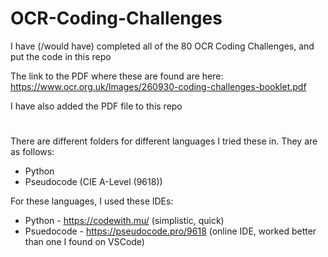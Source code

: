 # OCR-Coding-Challenges
I have (/would have) completed all of the 80 OCR Coding Challenges, and put the code in this repo

The link to the PDF where these are found are here: https://www.ocr.org.uk/Images/260930-coding-challenges-booklet.pdf

I have also added the PDF file to this repo

#
There are different folders for different languages I tried these in. They are as follows:
- Python
- Pseudocode (CIE A-Level (9618))

For these languages, I used these IDEs:
- Python - https://codewith.mu/ (simplistic, quick)
- Psuedocode - https://pseudocode.pro/9618 (online IDE, worked better than one I found on VSCode)
